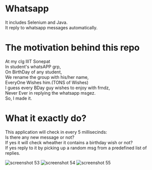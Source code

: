 # Whatsapp
It includes Selenium and Java.<br>
It reply to whatsapp messages automatically.<br>
# The motivation behind this repo
At my clg IIIT Sonepat <br>
In student's whatsAPP grp,<br>
On BirthDay of any student,<br>
We rename the group with his/her name,<br>
EveryOne Wishes him.(TONS of Wishes)<br>
I guess every BDay guy wishes to enjoy with frndz,<br>
Never Ever in replying the whatsapp msgez.<br>
So, I made it.<br>

# What it exactly do?
This application will check in every 5 millisecinds:<br> Is there any new message or not?<br>
                                                     If yes it will check wheather it contains a birthday wish or not?<br>
                                                     If yes reply to it by picking up a random msg from a predefined list of replies.<br>


![screenshot 53](https://user-images.githubusercontent.com/40169818/42983989-e49d12f2-8b9e-11e8-93a0-1acd60724541.png)
![screenshot 54](https://user-images.githubusercontent.com/40169818/42983990-e4e3fa28-8b9e-11e8-8465-3c2b95d73b17.png)
![screenshot 55](https://user-images.githubusercontent.com/40169818/42983992-e529d91c-8b9e-11e8-8bae-e0256bf10865.png)

